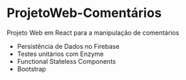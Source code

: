 # ProjetoWeb-Comentários
Projeto Web em React para a manipulação de comentários
- Persistência de Dados no Firebase
- Testes unitários com Enzyme
- Functional Stateless Components
- Bootstrap
